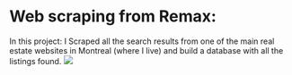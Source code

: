 # Web scraping from Remax: 
In this project: I Scraped all the search results from one of the main real estate websites in Montreal (where I live) and build a database with all the listings found.
![](https://www.promptcloud.com/wp-content/uploads/2020/04/Web-Scraping.png)
